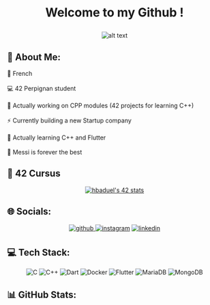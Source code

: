 ﻿<h1 id="-p-align-center-welcome-to-my-github-p-"><p align =center>Welcome to my Github !</p></h1>

<p align =center><img src="https://gifsec.com/wp-content/uploads/2023/01/luffy-gif-36.gif" alt="alt text"></p>

<h2 id="-about-me-">💫 About Me:</h2>
<p>🍷 French<br><br>
💻 42 Perpignan student<br><br>
🧠 Actually working on CPP modules (42 projects for learning C++)<br><br>
⚡️ Currently building a new Startup company<br><br>
🧐 Actually learning C++ and Flutter<br><br>
🐐 Messi is forever the best</p>

<h2 id="-42-cursus">🏫 42 Cursus</h2>
<p align =center> <a href="https://github.com/Coday-meric/badge42"><img src="https://badge42.coday.fr/api/v2/clp5m5snf023301t6xzuyuuls/stats?cursusId=21&amp;coalitionId=318" alt="hbaduel&#39;s 42 stats"></a></p>

<h2 id="-socials-">🌐 Socials:</h2>
<p align =center> <a href="https://github.com/hbaduel"><img src=https://img.shields.io/badge/github-%2324292e.svg?&style=for-the-badge&logo=github&logoColor=white alt=github style="margin-bottom: 5px;" />
</a> <a href="https://instagram.com/hugo_badl"><img src=https://img.shields.io/badge/instagram-%23000000.svg?&style=for-the-badge&logo=instagram&logoColor=white alt=instagram style="margin-bottom: 5px;" /></a>
<a href="https://linkedin.com/in/hugo-baduel"><img src=https://img.shields.io/badge/linkedin-%231E77B5.svg?&style=for-the-badge&logo=linkedin&logoColor=white alt=linkedin style="margin-bottom: 5;"> </a> </p>

<h2 id="-tech-stack-">💻 Tech Stack:</h2>
<p align =center> <img src="https://img.shields.io/badge/c-%2300599C.svg?style=for-the-badge&amp;logo=c&amp;logoColor=white" alt="C">
<img src="https://img.shields.io/badge/c++-%2300599C.svg?style=for-the-badge&amp;logo=c%2B%2B&amp;logoColor=white" alt="C++">
<img src="https://img.shields.io/badge/dart-%230175C2.svg?style=for-the-badge&amp;logo=dart&amp;logoColor=white" alt="Dart">
<img src="https://img.shields.io/badge/docker-%230db7ed.svg?style=for-the-badge&amp;logo=docker&amp;logoColor=white" alt="Docker">
<img src="https://img.shields.io/badge/Flutter-%2302569B.svg?style=for-the-badge&amp;logo=Flutter&amp;logoColor=white" alt="Flutter">
<img src="https://img.shields.io/badge/MariaDB-003545?style=for-the-badge&amp;logo=mariadb&amp;logoColor=white" alt="MariaDB">
<img src="https://img.shields.io/badge/MongoDB-%234ea94b.svg?style=for-the-badge&amp;logo=mongodb&amp;logoColor=white" alt="MongoDB"> </p>

<h2 id="-github-stats-">📊 GitHub Stats:</h2>
<p align =center> <img src="https://github-readme-stats.vercel.app/api?username=hbaduel&amp;theme=radical&amp;hide_border=false&amp;include_all_commits=false&amp;count_private=false" alt=""><br/>
<img src="https://github-readme-streak-stats.herokuapp.com/?user=hbaduel&amp;theme=radical&amp;hide_border=false" alt=""><br/>
<img src="https://github-readme-stats.vercel.app/api/top-langs/?username=hbaduel&amp;theme=radical&amp;hide_border=false&amp;include_all_commits=false&amp;count_private=false&amp;layout=compact" alt=""></p>
